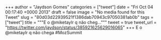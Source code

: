 
+++
author = "Jaydson Gomes"
categories = ["tweet"]
date = "Fri Oct 04 00:17:40 +0000 2013"
draft = false
image = "No media found for this Tweet"
slug = "80d03d22939521f1386dab70943c97050381ab0b"
tags = ["tweet"]
title = """E o @miketaylr q não cheg..."""
tweet = true
tweet_url = "https://twitter.com/jaydson/status/385921625629016065"
+++
E o @miketaylr q não chega #MozSummit
